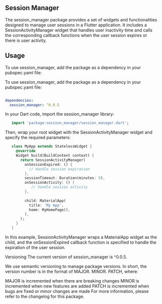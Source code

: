 <!--
This README describes the package. If you publish this package to pub.dev, 
this README's contents appear on the landing page for your package.

For information about how to write a good package README, see the guide for
[writing package pages](https://dart.dev/guides/libraries/writing-package-pages).

For general information about developing packages, see the Dart guide for
[creating packages](https://dart.dev/guides/libraries/create-library-packages)
and the Flutter guide for
[developing packages and plugins](https://flutter.dev/developing-packages).
-->

## Session Manager

The session_manager package provides a set of widgets and functionalities designed to manage user sessions in a Flutter application. It includes a SessionActivityManager widget that handles user inactivity time and calls the corresponding callback functions when the user session expires or there is user activity.

## Usage

To use session_manager, add the package as a dependency in your pubspec.yaml file:
<!-- Create code     -->
To use session_manager, add the package as a dependency in your pubspec.yaml file:

```yaml

dependencies:
  session_manager: ^0.0.5
```

In your Dart code, import the session_manager library:

```dart
   import 'package:session_manager/session_manager.dart';
```

Then, wrap your root widget with the SessionActivityManager widget and specify the required parameters:

```dart
   class MyApp extends StatelessWidget {
     @override
     Widget build(BuildContext context) {
       return SessionActivityManager(
         onSessionExpired: () {
           // Handle session expiration
         },
         sessionTimeout: Duration(minutes: 5),
         onSessionActivity: () {
            // handle session activity
         },
         
         child: MaterialApp(
           title: 'My App',
           home: MyHomePage(),
         ),
       );
     }
   }
```

In this example, SessionActivityManager wraps a MaterialApp widget as the child, and the onSessionExpired callback function is specified to handle the expiration of the user session.

Versioning
The current version of session_manager is ^0.0.5.

We use semantic versioning to manage package versions. In short, the version number is in the format of MAJOR. MINOR. PATCH, where:

MAJOR is incremented when there are breaking changes
MINOR is incremented when new features are added
PATCH is incremented when bugs are fixed or minor changes are made
For more information, please refer to the changelog for this package.
